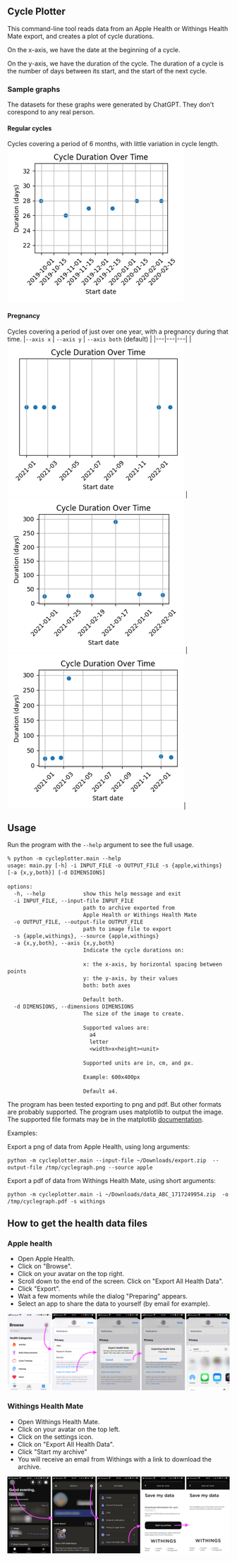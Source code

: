 ## Cycle Plotter

This command-line tool reads data from an Apple Health or Withings Health Mate export, and creates a plot of cycle durations.

On the x-axis, we have the date at the beginning of a cycle.

On the y-axis, we have the duration of the cycle. The duration of a cycle is the number of days between its start, and the start of the next cycle.

### Sample graphs

The datasets for these graphs were generated by ChatGPT. They don't corespond to any real person.

#### Regular cycles
Cycles covering a period of 6 months, with little variation in cycle length.
<img src="docs/regular.png" >

#### Pregnancy
Cycles covering a period of just over one year, with a pregnancy during that time.
|`--axis x` | `--axis y` | `--axis both` (default) |
|---|---|---|
|<img src="docs/pregnancy-x.png" > |<img src="docs/pregnancy-y.png" > |<img src="docs/pregnancy-both.png" >|

## Usage

Run the program with the `--help` argument to see the full usage.

```
% python -m cycleplotter.main --help
usage: main.py [-h] -i INPUT_FILE -o OUTPUT_FILE -s {apple,withings} [-a {x,y,both}] [-d DIMENSIONS]

options:
  -h, --help            show this help message and exit
  -i INPUT_FILE, --input-file INPUT_FILE
                        path to archive exported from
                        Apple Health or Withings Health Mate
  -o OUTPUT_FILE, --output-file OUTPUT_FILE
                        path to image file to export
  -s {apple,withings}, --source {apple,withings}
  -a {x,y,both}, --axis {x,y,both}
                        Indicate the cycle durations on:

                        x: the x-axis, by horizontal spacing between points
                        y: the y-axis, by their values
                        both: both axes

                        Default both.
  -d DIMENSIONS, --dimensions DIMENSIONS
                        The size of the image to create.

                        Supported values are:
                          a4
                          letter
                          <width>x<height><unit>

                        Supported units are in, cm, and px.

                        Example: 600x400px

                        Default a4.
```

The program has been tested exporting to png and pdf. But other formats are probably supported. The program uses matplotlib to output the image. The supported file formats may be in the matplotlib [documentation](https://matplotlib.org/stable/api/backend_bases_api.html#matplotlib.backend_bases.FigureCanvasBase.filetypes).

Examples:


Export a png of data from Apple Health, using long arguments:
```shell
python -m cycleplotter.main --input-file ~/Downloads/export.zip  --output-file /tmp/cyclegraph.png --source apple
```

Export a pdf of data from Withings Health Mate, using short arguments:
```shell
python -m cycleplotter.main -i ~/Downloads/data_ABC_1717249954.zip  -o /tmp/cyclegraph.pdf -s withings
```

## How to get the health data files

### Apple health
* Open Apple Health.
* Click on "Browse".
* Click on your avatar on the top right.
* Scroll down to the end of the screen. Click on "Export All Health Data".
* Click "Export".
* Wait a few moments while the dialog "Preparing" appears.
* Select an app to share the data to yourself (by email for example).

<img src="docs/apple-export.png">

### Withings Health Mate
* Open Withings Health Mate.
* Click on your avatar on the top left.
* Click on the settings icon.
* Click on "Export All Health Data".
* Click "Start my archive"
* You will receive an email from Withings with a link to download the archive.

<img src="docs/withings-export.png">

